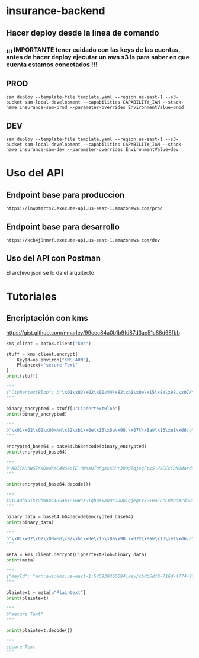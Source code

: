 # insurance-backend

## Hacer deploy desde la linea de comando

### ¡¡¡ IMPORTANTE tener cuidado con las keys de las cuentas, antes de hacer deploy ejecutar un aws s3 ls para saber en que cuenta estamos conectados !!!

## PROD

`sam deploy --template-file template.yaml --region us-east-1 --s3-bucket sam-local-development --capabilities CAPABILITY_IAM --stack-name insurance-sam-prod --parameter-overrides EnvironmentValue=prod`

## DEV

`sam deploy --template-file template.yaml --region us-east-1 --s3-bucket sam-local-development --capabilities CAPABILITY_IAM --stack-name insurance-sam-dev --parameter-overrides EnvironmentValue=dev`


# Uso del API

## Endpoint base para produccion

`https://lnw0tmrts2.execute-api.us-east-1.amazonaws.com/prod`

## Endpoint base para desarrollo

`https://kcb4j8nmvf.execute-api.us-east-1.amazonaws.com/dev`

## Uso del API con Postman

El archivo json se lo da el arquitecto



# Tutoriales

## Encriptación con kms

https://gist.github.com/nmarley/99cec84a0b1b9fd87d3ae51c88d68fbb

```python
kms_client = boto3.client("kms")

stuff = kms_client.encrypt(
    KeyId=os.environ["KMS_ARN"],
    Plaintext="secure Text"
)
print(stuff)

"""
{"CiphertextBlob": b"\x01\x02\x02\x00xMH\x82\xb1\x0e\x15\x8a\x98.\x07K\x8aH\x13\xe1\xd6)q\xd3\xaa\x18\x17\xc5}\x07\xafp\xce\xa5:\xa3z\x01X\xc5/\x87\xa0@\x9c\x083tu\xaa\xddH\xe0L\x00\x00\x00i0g\x06\t*\x86H\x86\xf7\r\x01\x07\x06\xa0Z0X\x02\x01\x000S\x06\t*\x86H\x86\xf7\r\x01\x07\x010\x1e\x06\t`\x86H\x01e\x03\x04\x01.0\x11\x04\x0c\x1a7\xe4\x81\x7f\xad5(QMy\xe3\x02\x01\x10\x80&il&\x12n>\xd9\x9f\x1f\x08}\xe0i\x9a\xa3\x1bw\xa1"\xb3\xed\xee\xfd\xa1t\x84\xc0\x7f\xab\x95\xfc\x9f2_\x7f\xbfb\x81", "KeyId": "arn:aws:kms:us-east-1:545930365694:key/cbdb5df0-716d-4774-91e9-b7de3ba2bf59", "EncryptionAlgorithm": "SYMMETRIC_DEFAULT", "ResponseMetadata": {"RequestId": "b51e1e92-57a1-4d1f-a9fe-06d628104ce2", "HTTPStatusCode": 200, "HTTPHeaders": {"x-amzn-requestid": "b51e1e92-57a1-4d1f-a9fe-06d628104ce2", "cache-control": "no-cache, no-store, must-revalidate, private", "expires": "0", "pragma": "no-cache", "date": "Wed, 12 Aug 2020 16:17:00 GMT", "content-type": "application/x-amz-json-1.1", "content-length": "369"}, "RetryAttempts": 0}}
"""

binary_encrypted = stuff[u"CiphertextBlob"]
print(binary_encrypted)

"""
b"\x01\x02\x02\x00xMH\x82\xb1\x0e\x15\x8a\x98.\x07K\x8aH\x13\xe1\xd6)q\xd3\xaa\x18\x17\xc5}\x07\xafp\xce\xa5:\xa3z\x01X\xc5/\x87\xa0@\x9c\x083tu\xaa\xddH\xe0L\x00\x00\x00i0g\x06\t*\x86H\x86\xf7\r\x01\x07\x06\xa0Z0X\x02\x01\x000S\x06\t*\x86H\x86\xf7\r\x01\x07\x010\x1e\x06\t`\x86H\x01e\x03\x04\x01.0\x11\x04\x0c\x1a7\xe4\x81\x7f\xad5(QMy\xe3\x02\x01\x10\x80&il&\x12n>\xd9\x9f\x1f\x08}\xe0i\x9a\xa3\x1bw\xa1"\xb3\xed\xee\xfd\xa1t\x84\xc0\x7f\xab\x95\xfc\x9f2_\x7f\xbfb\x81"
"""

encrypted_base64 = base64.b64encode(binary_encrypted)
print(encrypted_base64)

"""
b"AQICAHhNSIKxDhWKmC4HS4pIE+HWKXHTqhgXxX0Hr3DOpTqjegFYxS+HoECcCDN0dardSOBMAAAAaTBnBgkqhkiG9w0BBwagWjBYAgEAMFMGCSqGSIb3DQEHATAeBglghkgBZQMEAS4wEQQMGjfkgX+tNShRTXnjAgEQgCZpbCYSbj7Znx8IfeBpmqMbd6Eis+3u/aF0hMB/q5X8nzJff79igQ=="
"""

print(encrypted_base64.decode())

"""
AQICAHhNSIKxDhWKmC4HS4pIE+HWKXHTqhgXxX0Hr3DOpTqjegFYxS+HoECcCDN0dardSOBMAAAAaTBnBgkqhkiG9w0BBwagWjBYAgEAMFMGCSqGSIb3DQEHATAeBglghkgBZQMEAS4wEQQMGjfkgX+tNShRTXnjAgEQgCZpbCYSbj7Znx8IfeBpmqMbd6Eis+3u/aF0hMB/q5X8nzJff79igQ==
"""

binary_data = base64.b64decode(encrypted_base64)
print(binary_data)

"""
b"\x01\x02\x02\x00xMH\x82\xb1\x0e\x15\x8a\x98.\x07K\x8aH\x13\xe1\xd6)q\xd3\xaa\x18\x17\xc5}\x07\xafp\xce\xa5:\xa3z\x01X\xc5/\x87\xa0@\x9c\x083tu\xaa\xddH\xe0L\x00\x00\x00i0g\x06\t*\x86H\x86\xf7\r\x01\x07\x06\xa0Z0X\x02\x01\x000S\x06\t*\x86H\x86\xf7\r\x01\x07\x010\x1e\x06\t`\x86H\x01e\x03\x04\x01.0\x11\x04\x0c\x1a7\xe4\x81\x7f\xad5(QMy\xe3\x02\x01\x10\x80&il&\x12n>\xd9\x9f\x1f\x08}\xe0i\x9a\xa3\x1bw\xa1"\xb3\xed\xee\xfd\xa1t\x84\xc0\x7f\xab\x95\xfc\x9f2_\x7f\xbfb\x81"
"""

meta = kms_client.decrypt(CiphertextBlob=binary_data)
print(meta)

"""
{"KeyId": "arn:aws:kms:us-east-1:545930365694:key/cbdb5df0-716d-4774-91e9-b7de3ba2bf59", "Plaintext": b"secure Text", "EncryptionAlgorithm": "SYMMETRIC_DEFAULT", "ResponseMetadata": {"RequestId": "3d909ee4-1d90-4ca4-91c4-0584db85e12b", "HTTPStatusCode": 200, "HTTPHeaders": {"x-amzn-requestid": "3d909ee4-1d90-4ca4-91c4-0584db85e12b", "cache-control": "no-cache, no-store, must-revalidate, private", "expires": "0", "pragma": "no-cache", "date": "Wed, 12 Aug 2020 16:17:00 GMT", "content-type": "application/x-amz-json-1.1", "content-length": "160"}, "RetryAttempts": 0}}
"""

plaintext = meta[u"Plaintext"]
print(plaintext)

"""
b"secure Text"
"""

print(plaintext.decode())

"""
secure Text
"""

```
